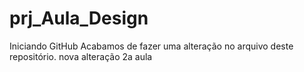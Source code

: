 # prj_Aula_Design
Iniciando GitHub
Acabamos de fazer uma alteração no arquivo deste repositório.
nova alteração 2a aula
